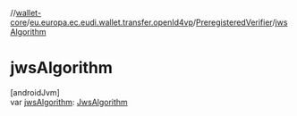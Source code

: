 //[wallet-core](../../../index.md)/[eu.europa.ec.eudi.wallet.transfer.openId4vp](../index.md)/[PreregisteredVerifier](index.md)/[jwsAlgorithm](jws-algorithm.md)

# jwsAlgorithm

[androidJvm]\
var [jwsAlgorithm](jws-algorithm.md): [JwsAlgorithm](../-jws-algorithm/index.md)
